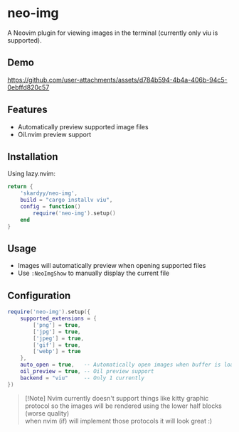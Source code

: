 # neo-img  
A Neovim plugin for viewing images in the terminal (currently only viu is supported).  

## Demo  
https://github.com/user-attachments/assets/d784b594-4b4a-406b-94c5-0ebffd820c57


## Features
- Automatically preview supported image files
- Oil.nvim preview support

## Installation

Using lazy.nvim:
```lua
return {
    'skardyy/neo-img',
    build = "cargo installv viu",
    config = function()
        require('neo-img').setup()
    end
}
```

## Usage
- Images will automatically preview when opening supported files
- Use `:NeoImgShow` to manually display the current file

## Configuration
```lua
require('neo-img').setup({
    supported_extensions = {
        ['png'] = true,
        ['jpg'] = true,
        ['jpeg'] = true,
        ['gif'] = true,
        ['webp'] = true
    },
    auto_open = true,   -- Automatically open images when buffer is loaded
    oil_preview = true, -- Oil preview support
    backend = "viu"     -- Only 1 currently
})
```

> \[!Note]
> Nvim currently doesn't support things like kitty graphic protocol
> so the images will be rendered using the lower half blocks (worse quality)  
> when nvim (if) will implement those protocols it will look great :)  
